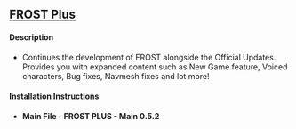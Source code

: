 ## [FROST Plus](https://www.nexusmods.com/fallout4/mods/48847)


#### Description
* Continues the development of FROST alongside the Official Updates. Provides you with expanded content such as New Game feature, Voiced characters, Bug fixes, Navmesh fixes and lot more!

#### Installation Instructions
* **Main File - FROST PLUS - Main 0.5.2**